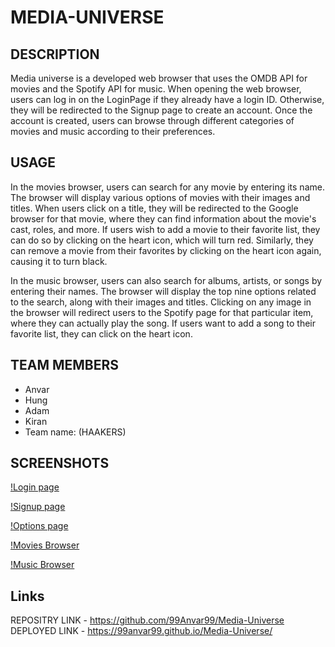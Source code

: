 # MEDIA-UNIVERSE

## DESCRIPTION
Media universe is a developed web browser that uses the OMDB API for movies and the Spotify API for music. When opening the web browser, users can log in on the LoginPage if they already have a login ID. Otherwise, they will be redirected to the Signup page to create an account. Once the account is created, users can browse through different categories of movies and music according to their preferences.

## USAGE
In the movies browser, users can search for any movie by entering its name. The browser will display various options of movies with their images and titles. When users click on a title, they will be redirected to the Google browser for that movie, where they can find information about the movie's cast, roles, and more. If users wish to add a movie to their favorite list, they can do so by clicking on the heart icon, which will turn red. Similarly, they can remove a movie from their favorites by clicking on the heart icon again, causing it to turn black.

In the music browser, users can also search for albums, artists, or songs by entering their names. The browser will display the top nine options related to the search, along with their images and titles. Clicking on any image in the browser will redirect users to the Spotify page for that particular item, where they can actually play the song. If users want to add a song to their favorite list, they can click on the heart icon.

 ## TEAM MEMBERS
 - Anvar 
 - Hung 
 - Adam  
 - Kiran
 - Team name: (HAAKERS)

 ## SCREENSHOTS
 [!Login page](https://github.com/99Anvar99/Media-Universe/blob/main/Assets/Images/Screenshot%20(26).png)
 
 [!Signup page](https://github.com/99Anvar99/Media-Universe/blob/main/Assets/Images/Screenshot%20(27).png)
 
 [!Options page](https://github.com/99Anvar99/Media-Universe/blob/main/Assets/Images/Screenshot%20(28).png)
 
 [!Movies Browser](https://github.com/99Anvar99/Media-Universe/blob/main/Assets/Images/Screenshot%20(29).png)
 
 [!Music Browser](https://github.com/99Anvar99/Media-Universe/blob/main/Assets/Images/Screenshot%20(30).png)

 ## Links

 REPOSITRY LINK - https://github.com/99Anvar99/Media-Universe
 DEPLOYED LINK - https://99anvar99.github.io/Media-Universe/

